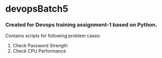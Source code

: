 # devopsBatch5
### Created for Devops training assignment-1 based on Python. 

Contains scripts for following problem cases: 

1. Check Password Strength
2. Check CPU Performance